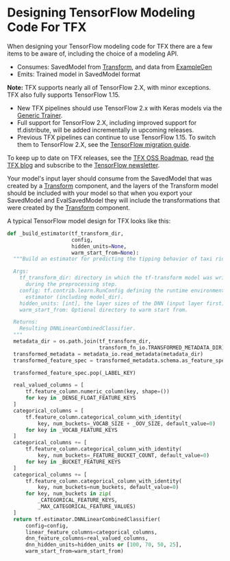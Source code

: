 # Designing TensorFlow Modeling Code For TFX

When designing your TensorFlow modeling code for TFX there are a few items to be
aware of, including the choice of a modeling API.

* Consumes: SavedModel from [Transform](transform.md), and data from
[ExampleGen](examplegen.md)
* Emits: Trained model in SavedModel format

<aside class="note" id="tf2-support"><b>Note:</b> TFX supports nearly all of
  TensorFlow 2.X, with minor exceptions. TFX also fully supports TensorFlow
  1.15.

<ul>
  <li>New TFX pipelines should use TensorFlow 2.x with Keras models via the
    <a href="https://github.com/tensorflow/community/blob/master/rfcs/20200117-tfx-generic-trainer.md">Generic Trainer</a>.</li>
  <li>Full support for TensorFlow 2.X, including improved support for
    tf.distribute, will be added incrementally in upcoming releases.</li>
  <li>Previous TFX pipelines can continue to use TensorFlow 1.15. To switch them
    to TensorFlow 2.X, see the
    <a href="https://www.tensorflow.org/guide/migrate">TensorFlow migration guide</a>.</li>
</ul>

To keep up to date on TFX releases, see the
<a href="https://github.com/tensorflow/tfx/blob/master/ROADMAP.md">TFX OSS
Roadmap</a>, read
<a href="https://blog.tensorflow.org/search?label=TFX&max-results=20">the TFX
blog</a> and subscribe to the
<a href="https://services.google.com/fb/forms/tensorflow/">TensorFlow
newsletter</a>.

</aside>

Your model's input layer should consume from the SavedModel that was created by
a [Transform](transform.md) component, and the layers of the Transform model should
be included with your model so that when you export your SavedModel and
EvalSavedModel they will include the transformations that were created by the
[Transform](transform.md) component.

A typical TensorFlow model design for TFX looks like this:

```python
def _build_estimator(tf_transform_dir,
                     config,
                     hidden_units=None,
                     warm_start_from=None):
  """Build an estimator for predicting the tipping behavior of taxi riders.

  Args:
    tf_transform_dir: directory in which the tf-transform model was written
      during the preprocessing step.
    config: tf.contrib.learn.RunConfig defining the runtime environment for the
      estimator (including model_dir).
    hidden_units: [int], the layer sizes of the DNN (input layer first)
    warm_start_from: Optional directory to warm start from.

  Returns:
    Resulting DNNLinearCombinedClassifier.
  """
  metadata_dir = os.path.join(tf_transform_dir,
                              transform_fn_io.TRANSFORMED_METADATA_DIR)
  transformed_metadata = metadata_io.read_metadata(metadata_dir)
  transformed_feature_spec = transformed_metadata.schema.as_feature_spec()

  transformed_feature_spec.pop(_LABEL_KEY)

  real_valued_columns = [
      tf.feature_column.numeric_column(key, shape=())
      for key in _DENSE_FLOAT_FEATURE_KEYS
  ]
  categorical_columns = [
      tf.feature_column.categorical_column_with_identity(
          key, num_buckets=_VOCAB_SIZE + _OOV_SIZE, default_value=0)
      for key in _VOCAB_FEATURE_KEYS
  ]
  categorical_columns += [
      tf.feature_column.categorical_column_with_identity(
          key, num_buckets=_FEATURE_BUCKET_COUNT, default_value=0)
      for key in _BUCKET_FEATURE_KEYS
  ]
  categorical_columns += [
      tf.feature_column.categorical_column_with_identity(
          key, num_buckets=num_buckets, default_value=0)
      for key, num_buckets in zip(
          _CATEGORICAL_FEATURE_KEYS,
          _MAX_CATEGORICAL_FEATURE_VALUES)
  ]
  return tf.estimator.DNNLinearCombinedClassifier(
      config=config,
      linear_feature_columns=categorical_columns,
      dnn_feature_columns=real_valued_columns,
      dnn_hidden_units=hidden_units or [100, 70, 50, 25],
      warm_start_from=warm_start_from)
```
